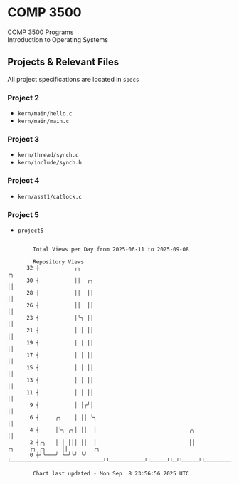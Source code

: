 # COMP 3500
COMP 3500 Programs  
Introduction to Operating Systems  
## Projects & Relevant Files
All project specifications are located in `specs`
### Project 2
- `kern/main/hello.c`
- `kern/main/main.c`
### Project 3
- `kern/thread/synch.c`
- `kern/include/synch.h`
### Project 4
- `kern/asst1/catlock.c`
### Project 5
- `project5`

```

        Total Views per Day from 2025-06-11 to 2025-09-08

        Repository Views
      32 ┼           ╭╮                                                                ╭╮
      30 ┤           ││  ╭╮                                                            ││
      28 ┤           ││  ││                                                            ││
      26 ┤           ││  ││                                                            ││
      23 ┤           │╰╮ ││                                                            ││
      21 ┤           │ │ ││                                                            ││
      19 ┤           │ │ ││                                                            ││
      17 ┤           │ │ ││                                                            ││
      15 ┤           │ │ ││                                                            ││
      13 ┤           │ │ ││                                                            ││
      11 ┤           │ │ ││                                                            ││
       9 ┤           │ │╭╯│                                                            ││
       6 ┤     ╭╮    │ ││ ╰╮                                                           ││
       4 ┤     │╰╮ ╭╮│ ││  │                             ╭╮                            ││
       2 ┤╭╮   │ │ │││ ││  │                             ││           ╭╮     ╭╮ ╭╮     ││        ╭╮
       0 ┼╯╰───╯ ╰─╯╰╯ ╰╯  ╰─────────────────────────────╯╰───────────╯╰─────╯╰─╯╰─────╯╰────────╯╰

        Chart last updated - Mon Sep  8 23:56:56 2025 UTC
        
```
